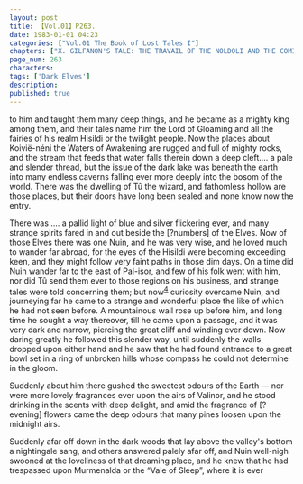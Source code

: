 ```yaml
---
layout: post
title: 【Vol.01】P263.
date: 1983-01-01 04:23
categories: ["Vol.01 The Book of Lost Tales I"]
chapters: ["X. GILFANON'S TALE: THE TRAVAIL OF THE NOLDOLI AND THE COMING OF MANKIND"]
page_num: 263
characters: 
tags: ['Dark Elves']
description: 
published: true
---
```


<p style="text-indent: 0;">
to him and taught them many deep things, and he became as a mighty king among them, and their tales name him the Lord of Gloaming and all the fairies of his realm Hisildi or the twilight people. Now the places about Koivië-néni the Waters of Awakening are rugged and full of mighty rocks, and the stream that feeds that water falls therein down a deep cleft.... a pale and slender thread, but the issue of the dark lake was beneath the earth into many endless caverns falling ever more deeply into the bosom of the world. There was the dwelling of Tû the wizard, and fathomless hollow are those places, but their doors have long been sealed and none know now the entry.
</p>

There was .... a pallid light of blue and silver flickering ever, and many strange spirits fared in and out beside the [?numbers] of the Elves. Now of those Elves there was one Nuin, and he was very wise, and he loved much to wander far abroad, for the eyes of the Hisildi were becoming exceeding keen, and they might follow very faint paths in those dim days. On a time did Nuin wander far to the east of Pal-isor, and few of his folk went with him, nor did Tû send them ever to those regions on his business, and strange tales were told concerning them; but now<SUP>[4]({{site.baseurl}}/vol01-p278)</SUP> curiosity overcame Nuin, and journeying far he came to a strange and wonderful place the like of which he had not seen before. A mountainous wall rose up before him, and long time he sought a way thereover, till he came upon a passage, and it was very dark and narrow, piercing the great cliff and winding ever down. Now daring greatly he followed this slender way, until suddenly the walls dropped upon either hand and he saw that he had found entrance to a great bowl set in a ring of unbroken hills whose compass he could not determine in the gloom.

Suddenly about him there gushed the sweetest odours of the Earth — nor were more lovely fragrances ever upon the airs of Valinor, and he stood drinking in the scents with deep delight, and amid the fragrance of [?evening] flowers came the deep odours that many pines loosen upon the midnight airs.

Suddenly afar off down in the dark woods that lay above the valley's bottom a nightingale sang, and others answered palely afar off, and Nuin well-nigh swooned at the loveliness of that dreaming place, and he knew that he had trespassed upon Murmenalda or the “Vale of Sleep”, where it is ever

